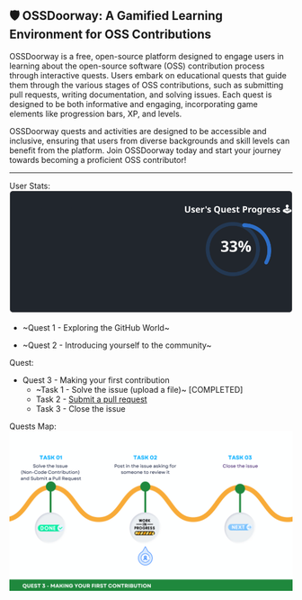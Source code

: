  ## 🛡️ OSSDoorway: A Gamified Learning Environment for OSS Contributions

OSSDoorway is a free, open-source platform designed to engage users in learning about the open-source software (OSS) contribution process through interactive quests. Users embark on educational quests that guide them through the various stages of OSS contributions, such as submitting pull requests, writing documentation, and solving issues. Each quest is designed to be both informative and engaging, incorporating game elements like progression bars, XP, and levels.

OSSDoorway quests and activities are designed to be accessible and inclusive, ensuring that users from diverse backgrounds and skill levels can benefit from the platform. Join OSSDoorway today and start your journey towards becoming a proficient OSS contributor!

---


  User Stats:<br>
  ![User Draft Stats](/userCards/draft-1718000448849.svg?)

  
  - ~Quest 1 - Exploring the GitHub World~

  - ~Quest 2 - Introducing yourself to the community~

Quest:
  - Quest 3 - Making your first contribution
    - ~Task 1 - Solve the issue (upload a file)~ [COMPLETED]
    - Task 2 - [Submit a pull request](https://github.com/caiton1/test-repo/issues/25)
    - Task 3 - Close the issue

Quests Map:
![Quest Map](https://github.com/RESHAPELab/OSS-Doorway/blob/main/map/Q3T2.png)